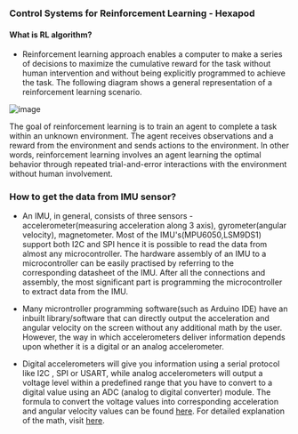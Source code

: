 ###  Control Systems for Reinforcement Learning - Hexapod 

#### What is RL algorithm?

 * Reinforcement learning approach enables a computer to make a series of decisions to maximize the cumulative reward for the task without human intervention and without being explicitly programmed to achieve the task. The following diagram shows a general representation of a reinforcement learning scenario.
 
 ![image](https://in.mathworks.com/help/reinforcement-learning/ug/reinforcement_learning_diagram.png)
 
  The goal of reinforcement learning is to train an agent to complete a task within an unknown environment. The agent receives observations and a reward from the environment and sends actions to the environment. In other words, reinforcement learning involves an agent learning the optimal behavior through repeated trial-and-error interactions with the environment without human involvement.
  
### How to get the data from IMU sensor?

 * An IMU, in general, consists of three sensors - accelerometer(measuring acceleration along 3 axis), gyrometer(angular velocity), magnetometer. Most of the IMU's(MPU6050,LSM9DS1) support both I2C and SPI hence it is possible to read the data from almost any microcontroller. The hardware assembly of an IMU to a microcontroller can be easily practised by referring to the corresponding datasheet of the IMU. After all the connections and assembly, the most significant part is programming the microcontroller to extract data from the IMU.
 
 * Many microntroller programming software(such as Arduino IDE) have an inbuilt library/software that can directly output the acceleration and angular velocity on the screen without any additional math by the user. However, the way in which accelerometers deliver information depends upon whether it is a digital or an analog accelerometer.
 
 * Digital accelerometers will give you information using a serial protocol like I2C , SPI or USART, while analog accelerometers will output a voltage level within a predefined range that you have to convert to a digital value using an ADC (analog to digital converter) module. The formula to convert the voltage values into corresponding acceleration and angular velocity values can be found [here](https://engineering.stackexchange.com/questions/3348/calculating-pitch-yaw-and-roll-from-mag-acc-and-gyro-data). For detailed explanation of the math, visit [here](http://www.starlino.com/imu_guide.html).
 
 
